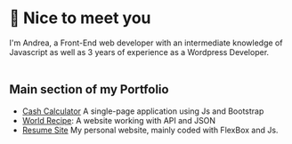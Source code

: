 ##
:wave: Nice to meet you<br>
================
I'm Andrea, a Front-End web developer with an intermediate knowledge of Javascript as well as 3 years of experience as a Wordpress Developer.<br>
<br>
## Main section of my Portfolio
- [Cash Calculator]() A single-page application using Js and Bootstrap
- [World Recipe](https://github.com/Andrea-vicari/WorldRecipe): A website working with API and JSON
- [Resume Site]() My personal website, mainly coded with FlexBox and Js.
